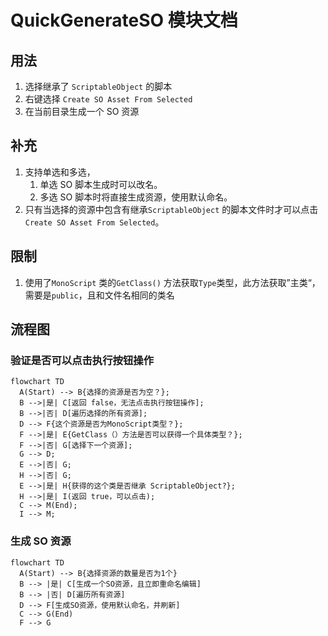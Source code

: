 # QuickGenerateSO 模块文档

## 用法

1. 选择继承了 `ScriptableObject` 的脚本
2. 右键选择 `Create SO Asset From Selected`
3. 在当前目录生成一个 SO 资源

## 补充

1. 支持单选和多选，
   1. 单选 SO 脚本生成时可以改名。
   2. 多选 SO 脚本时将直接生成资源，使用默认命名。
2. 只有当选择的资源中包含有继承`ScriptableObject` 的脚本文件时才可以点击 `Create SO Asset From Selected`。

## 限制

1. 使用了`MonoScript` 类的`GetClass()` 方法获取`Type`类型，此方法获取”主类“，需要是`public`，且和文件名相同的类名

## 流程图

### 验证是否可以点击执行按钮操作

``` mermaid
flowchart TD
  A(Start) --> B{选择的资源是否为空？};
  B -->|是| C[返回 false，无法点击执行按钮操作];
  B -->|否| D[遍历选择的所有资源];
  D --> F{这个资源是否为MonoScript类型？};
  F -->|是| E{GetClass（）方法是否可以获得一个具体类型？};
  F -->|否| G[选择下一个资源];
  G --> D;
  E -->|否| G;
  H -->|否| G;
  E -->|是| H{获得的这个类是否继承 ScriptableObject?};
  H -->|是| I(返回 true，可以点击);
  C --> M(End);
  I --> M;
```

### 生成 SO 资源

```mermaid
flowchart TD
  A(Start) --> B{选择资源的数量是否为1个}
  B --> |是| C[生成一个SO资源，且立即重命名编辑]
  B --> |否| D[遍历所有资源]
  D --> F[生成SO资源，使用默认命名，并刷新]
  C --> G(End)
  F --> G
```
